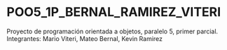 # POO5_1P_BERNAL_RAMIREZ_VITERI
Proyecto de programación orientada a objetos, paralelo 5, primer parcial. Integrantes: Mario Viteri, Mateo Bernal, Kevin Ramirez
